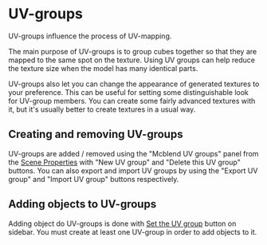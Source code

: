 # UV-groups

UV-groups influence the process of UV-mapping.

The main purpose of UV-groups is to group cubes together so that they are mapped
to the same spot on the texture. Using UV groups can help reduce the texture
size when the model has many identical parts.

UV-groups also let you can change the appearance  of generated textures to your
preference. This can be useful for setting some distinguishable look for UV-group
members. You can create some fairly advanced textures with it, but it's usually
better to create textures in a usual way.

## Creating and removing UV-groups
UV-groups are added / removed using the "Mcblend UV groups" panel from the
[Scene Properties](../gui_changes/#scene-properties) with "New UV group" and
"Delete this UV group" buttons. You can also export and import UV groups by
using the "Export UV group" and "Import UV group" buttons respectively.

## Adding objects to UV-groups
Adding object do UV-groups is done with
[Set the UV group](../basic_operators/#set-the-uv-group) button on sidebar. You
must create at least one UV-group in order to add objects to it.
